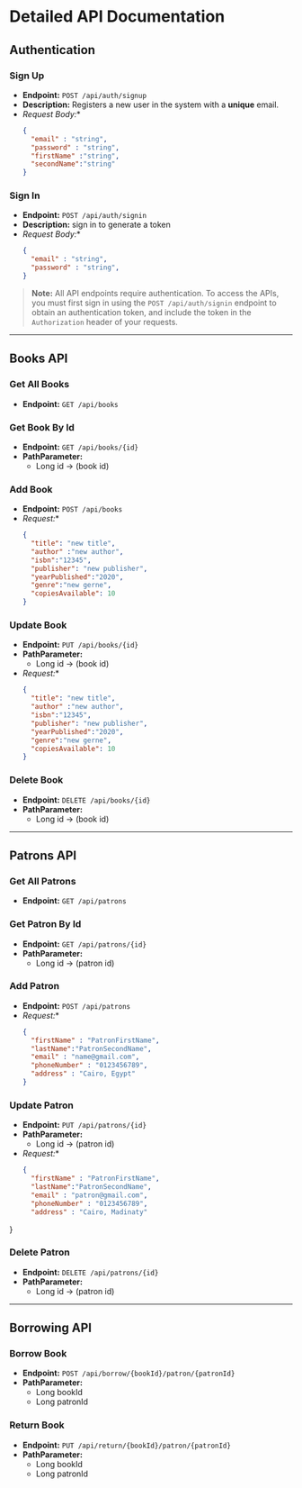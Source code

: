 
# Detailed API Documentation 

## Authentication

### Sign Up
- **Endpoint:** `POST /api/auth/signup`
- **Description:** Registers a new user in the system with a **unique** email.
- *Request Body:**
  ```json
  {
    "email" : "string",
    "password" : "string",
    "firstName" :"string",
    "secondName":"string"
  }

### Sign In
- **Endpoint:** `POST /api/auth/signin`
- **Description:** sign in to generate a token
- *Request Body:**
  ```json
  {
    "email" : "string",
    "password" : "string",
  }

> **Note:** All API endpoints require authentication. To access the APIs, you must first sign in using the `POST /api/auth/signin` endpoint to obtain an authentication token, and include the token in the `Authorization` header of your requests. 
***


## Books API

### Get All Books
- **Endpoint:** `GET /api/books`

### Get Book By Id 
- **Endpoint:** `GET /api/books/{id}`
- **PathParameter:**
  - Long id -> (book id)

### Add Book
- **Endpoint:** `POST /api/books`
- *Request:**
  ```json
  {
    "title": "new title",
    "author" :"new author",
    "isbn":"12345",
    "publisher": "new publisher",
    "yearPublished":"2020",
    "genre":"new gerne",
    "copiesAvailable": 10
  }


### Update Book
- **Endpoint:** `PUT /api/books/{id}`
- **PathParameter:**
  - Long id -> (book id)
- *Request:**
  ```json
  {
    "title": "new title",
    "author" :"new author",
    "isbn":"12345",
    "publisher": "new publisher",
    "yearPublished":"2020",
    "genre":"new gerne",
    "copiesAvailable": 10
  }


### Delete Book
- **Endpoint:** `DELETE /api/books/{id}`
- **PathParameter:**
  - Long id -> (book id)

***

## Patrons API

### Get All Patrons
- **Endpoint:** `GET /api/patrons`

### Get Patron By Id 
- **Endpoint:** `GET /api/patrons/{id}`
- **PathParameter:**
  - Long id -> (patron id)

### Add Patron
- **Endpoint:** `POST /api/patrons`
- *Request:**
  ```json
  {
    "firstName" : "PatronFirstName",
    "lastName":"PatronSecondName",
    "email" : "name@gmail.com",
    "phoneNumber" : "0123456789",
    "address" : "Cairo, Egypt"
  }


### Update Patron
- **Endpoint:** `PUT /api/patrons/{id}`
- **PathParameter:**
  - Long id -> (patron id)
- *Request:**
  ```json
  {
    "firstName" : "PatronFirstName",
    "lastName":"PatronSecondName",
    "email" : "patron@gmail.com",
    "phoneNumber" : "0123456789",
    "address" : "Cairo, Madinaty"
}


### Delete Patron
- **Endpoint:** `DELETE /api/patrons/{id}`
- **PathParameter:**
  - Long id -> (patron id)

***


## Borrowing API

### Borrow Book
- **Endpoint:** `POST /api/borrow/{bookId}/patron/{patronId}`
- **PathParameter:**
  - Long bookId
  - Long patronId

### Return Book
- **Endpoint:** `PUT /api/return/{bookId}/patron/{patronId}`
- **PathParameter:**
  - Long bookId
  - Long patronId



